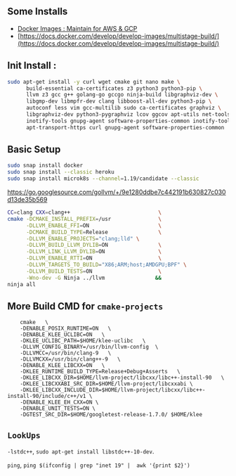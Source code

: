 ## Some Installs

- [Docker Images : Maintain for AWS & GCP](https://hub.docker.com/u/prodrelworks)
- [https://docs.docker.com/develop/develop-images/multistage-build/](https://docs.docker.com/develop/develop-images/multistage-build/)

## Init Install : 

```bash
sudo apt-get install -y curl wget cmake git nano make \
      build-essential ca-certificates z3 python3 python3-pip \
      llvm z3 gcc g++ golang-go gccgo ninja-build libgraphviz-dev \
      libgmp-dev libmpfr-dev clang libboost-all-dev python3-pip \
      autoconf less vim gcc-multilib sudo ca-certificates graphviz \
      libgraphviz-dev python3-pygraphviz lcov ggcov apt-utils net-tools \
      inotify-tools gnupg-agent software-properties-common inotify-tools \ 
      apt-transport-https curl gnupg-agent software-properties-common 
```
## Basic Setup 

```bash
sudo snap install docker
sudo snap install --classic heroku
sudo snap install microk8s --channel=1.19/candidate --classic
```
https://go.googlesource.com/gollvm/+/9e1280ddbe7c442191b630827c030d13de35b569
```bash
CC=clang CXX=clang++                            \
cmake -DCMAKE_INSTALL_PREFIX=/usr               \
      -DLLVM_ENABLE_FFI=ON                      \
      -DCMAKE_BUILD_TYPE=Release                \
      -DLLVM_ENABLE_PROJECTS="clang;lld" \
      -DLLVM_BUILD_LLVM_DYLIB=ON                \
      -DLLVM_LINK_LLVM_DYLIB=ON                 \
      -DLLVM_ENABLE_RTTI=ON                     \
      -DLLVM_TARGETS_TO_BUILD="X86;ARM;host;AMDGPU;BPF" \
      -DLLVM_BUILD_TESTS=ON                     \
      -Wno-dev -G Ninja ../llvm                &&
ninja all
```
## More Build CMD for `cmake-projects`

```
	cmake   \
	-DENABLE_POSIX_RUNTIME=ON   \
	-DENABLE_KLEE_UCLIBC=ON   \
	-DKLEE_UCLIBC_PATH=$HOME/klee-uclibc   \
	-DLLVM_CONFIG_BINARY=/usr/bin/llvm-config  \
	-DLLVMCC=/usr/bin/clang-9   \
	-DLLVMCXX=/usr/bin/clang++-9   \
	-DENABLE_KLEE_LIBCXX=ON   \
	-DKLEE_RUNTIME_BUILD_TYPE=Release+Debug+Asserts   \
	-DKLEE_LIBCXX_DIR=$HOME/llvm-project/libcxx/libc++-install-90   \
	-DKLEE_LIBCXXABI_SRC_DIR=$HOME/llvm-project/libcxxabi \
	-DKLEE_LIBCXX_INCLUDE_DIR=$HOME/llvm-project/libcxx/libc++-install-90/include/c++/v1 \
	-DENABLE_KLEE_EH_CXX=ON \
	-DENABLE_UNIT_TESTS=ON \
	-DGTEST_SRC_DIR=$HOME/googletest-release-1.7.0/ $HOME/klee
```

## `LookUps`

```-lstdc++```, ```sudo apt-get install libstdc++-10-dev```.

```ping```, ```ping $(ifconfig | grep "inet 19" |  awk '{print $2}')```
